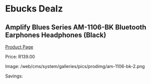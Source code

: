 
# Ebucks Dealz
## Amplify Blues Series AM-1106-BK Bluetooth Earphones Headphones (Black)
[Product Page](https://www.ebucks.com/web/shop/productSelected.do?prodId=1161786400&catId=375509364)

Price: R139.00

Image: /web/cms/system/galleries/pics/prodimg/am-1106-bk-2.png

Savings: 


	